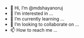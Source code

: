 - 👋 Hi, I’m @mdshayanoruj
- 👀 I’m interested in ...
- 🌱 I’m currently learning ...
- 💞️ I’m looking to collaborate on ...
- 📫 How to reach me ...

<!---
mdshayanoruj/mdshayanoruj is a ✨ special ✨ repository because its `README.md` (this file) appears on your GitHub profile.
You can click the Preview link to take a look at your changes.
--->
